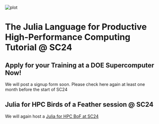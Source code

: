 ![plot](./assets/banner.png)


# The Julia Language for Productive High-Performance Computing Tutorial @ SC24

## Apply for your Training at a DOE Supercomputer Now!

We will post a signup form soon. Please check here again at least one month before the start of SC24


## Julia for HPC Birds of a Feather session @ SC24

We will again host a [Julia for HPC BoF at SC24](https://github.com/JuliaParallel/julia-hpc-bof-sc24)
